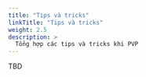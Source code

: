 ```yaml
---
title: "Tips và tricks"
linkTitle: "Tips và tricks"
weight: 2.5
description: >
  Tổng hợp các tips và tricks khi PVP
---
```


TBD
